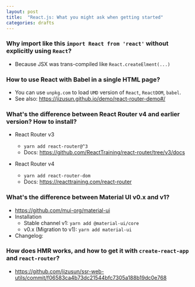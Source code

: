 ```yaml
---
layout: post
title:  "React.js: What you might ask when getting started"
categories: drafts
---
```



### Why import like this `import React from 'react'` without explicitly using `React`?

- Because JSX was trans-compiled like `React.createElment(...)`

### How to use React with Babel in a single HTML page?

- You can use `unpkg.com` to load `UMD` version of `React`, `ReactDOM`, `babel`.
- See also: <https://jizusun.github.io/demo/react-router-demo#/>

### What's the difference between React Router v4 and earlier version? How to install?

- React Router v3

	- `yarn add react-router@^3`
	- Docs: <https://github.com/ReactTraining/react-router/tree/v3/docs>
- React Router v4

	- `yarn add react-router-dom`
	- Docs: <https://reacttraining.com/react-router>

### What's the difference between Material UI v0.x and v1?

- <https://github.com/mui-org/material-ui>
- Installation
	- Stable channel v1: `yarn add @material-ui/core`
	- v0.x (Migration to v1): `yarn add material-ui`
- Changelog: 


### How does HMR works, and how to get it with `create-react-app` and `react-router`?

- <https://github.com/jizusun/ssr-web-utils/commit/f06583ca4b73dc21544bfc7305a188b19dc0e768>

